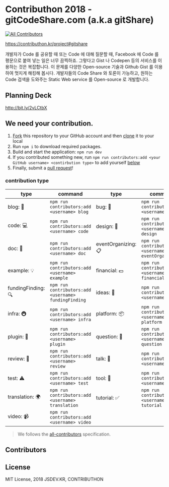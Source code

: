 # Contributhon 2018 - gitCodeShare.com (a.k.a gitShare)

[![All Contributors](https://img.shields.io/badge/all_contributors-3-orange.svg?style=flat-square)](#contributors)

https://contributhon.kr/project#gitshare

개발자가 Code 를 공유할 때 또는 Code 에 대해 질문할 때, Facebook 에 Code 를 평문으로 붙여 넣는 일은 너무 끔찍하죠. 그렇다고 Gist 나 Codepen 등의 서비스를 이용하는 것은 복잡합니다. 이 문제를 다양한 Open-source 기술과 Github Gist 를 이용하여 멋지게 해킹해 봅시다. 개발자들의 Code Share 와 토론이 가능하고, 원하는 Code 검색을 도와주는 Static Web service 를 Open-source 로 개발합니다.

## Planning Deck

http://bit.ly/2vLCtbX

## We need your contribution.

1. [Fork](https://help.github.com/articles/fork-a-repo/) this repository to your GitHub account and then [clone](https://help.github.com/articles/cloning-a-repository/) it to your local
2. Run `npm i` to download required packages.
3. Build and start the application: `npm run dev`
4. If you contributed something new, run `npm run contributors:add <your GitHub username> <contirbution type>` to add yourself [below](#contributors)
5. Finally, submit a [pull request](https://help.github.com/articles/creating-a-pull-request-from-a-fork/)!

### contribution type

| type               | command                                              | type                | command                                               |
| ------------------ | ---------------------------------------------------- | ------------------- | ----------------------------------------------------- |
| blog: 📝           | `npm run contributors:add <username> blog`           | bug: 🐛             | `npm run contributors:add <username> bug`             |
| code: 💻           | `npm run contributors:add <username> code`           | design: 🎨          | `npm run contributors:add <username> design`          |
| doc: 📖            | `npm run contributors:add <username> doc`            | eventOrganizing: 📋 | `npm run contributors:add <username> eventOrganizing` |
| example: 💡        | `npm run contributors:add <username> example`        | financial: 💵       | `npm run contributors:add <username> financial`       |
| fundingFinding: 🔍 | `npm run contributors:add <username> fundingFinding` | ideas: 🤔           | `npm run contributors:add <username> ideas`           |
| infra: 🚇          | `npm run contributors:add <username> infra`          | platform: 📦        | `npm run contributors:add <username> platform`        |
| plugin: 🔌         | `npm run contributors:add <username> plugin`         | question: 💬        | `npm run contributors:add <username> question`        |
| review: 👀         | `npm run contributors:add <username> review`         | talk: 📢            | `npm run contributors:add <username> talk`            |
| test: ⚠️           | `npm run contributors:add <username> test`           | tool: 🔧            | `npm run contributors:add <username> tool`            |
| translation: 🌍    | `npm run contributors:add <username> translation`    | tutorial: ✅        | `npm run contributors:add <username> tutorial`        |
| video: 📹          | `npm run contributors:add <username> video`          |                     |                                                       |

> We follows the [all-contributors](https://github.com/kentcdodds/all-contributors) specification.

## Contributors

<!-- prettier-ignore-start -->
<!-- ALL-CONTRIBUTORS-LIST:START - Do not remove or modify this section -->
<!-- prettier-ignore -->

<!-- ALL-CONTRIBUTORS-LIST:END -->
<!-- prettier-ignore-end -->

## License

MIT License, 2018 JSDEV.KR, CONTRIBUTHON

